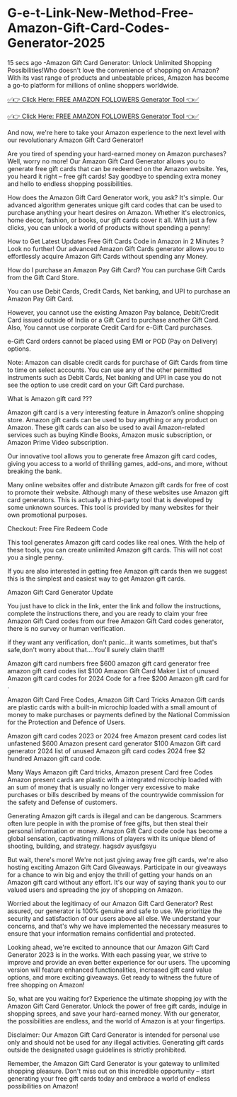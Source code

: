 # G-e-t-Link-New-Method-Free-Amazon-Gift-Card-Codes-Generator-2025
15 secs ago -Amazon Gift Card Generator: Unlock Unlimited Shopping Possibilities!Who doesn't love the convenience of shopping on Amazon? With its vast range of products and unbeatable prices, Amazon has become a go-to platform for millions of online shoppers worldwide.


[✅👉 Click Here: FREE AMAZON FOLLOWERS Generator Tool 👈✅](https://www.aeroned.com/getmedia/99a7fc84-0d1d-4b1c-b80f-7077afdf1dde/allgiftra.html.aspx)

[✅👉 Click Here: FREE AMAZON FOLLOWERS Generator Tool 👈✅](https://www.aeroned.com/getmedia/99a7fc84-0d1d-4b1c-b80f-7077afdf1dde/allgiftra.html.aspx)

And now, we're here to take your Amazon experience to the next level with our revolutionary Amazon Gift Card Generator!

Are you tired of spending your hard-earned money on Amazon purchases? Well, worry no more! Our Amazon Gift Card Generator allows you to generate free gift cards that can be redeemed on the Amazon website. Yes, you heard it right – free gift cards! Say goodbye to spending extra money and hello to endless shopping possibilities.

How does the Amazon Gift Card Generator work, you ask? It's simple. Our advanced algorithm generates unique gift card codes that can be used to purchase anything your heart desires on Amazon. Whether it's electronics, home decor, fashion, or books, our gift cards cover it all. With just a few clicks, you can unlock a world of products without spending a penny!

How to Get Latest Updates Free Gift Cards Code in Amazon in 2 Minutes ? Look no further! Our advanced Amazon Gift Cards generator allows you to effortlessly acquire Amazon Gift Cards without spending any Money.

How do I purchase an Amazon Pay Gift Card?
You can purchase Gift Cards from the Gift Card Store.

You can use Debit Cards, Credit Cards, Net banking, and UPI to purchase an Amazon Pay Gift Card.

However, you cannot use the existing Amazon Pay balance, Debit/Credit Card issued outside of India or a Gift Card to purchase another Gift Card. Also, You cannot use corporate Credit Card for e-Gift Card purchases.

e-Gift Card orders cannot be placed using EMI or POD (Pay on Delivery) options.

Note: Amazon can disable credit cards for purchase of Gift Cards from time to time on select accounts. You can use any of the other permitted instruments such as Debit Cards, Net banking and UPI in case you do not see the option to use credit card on your Gift Card purchase.

What is Amazon gift card ???

Amazon gift card is a very interesting feature in Amazon’s online shopping store. Amazon gift cards can be used to buy anything or any product on Amazon. These gift cards can also be used to avail Amazon-related services such as buying Kindle Books, Amazon music subscription, or Amazon Prime Video subscription.

Our innovative tool allows you to generate free Amazon gift card codes, giving you access to a world of thrilling games, add-ons, and more, without breaking the bank.

Many online websites offer and distribute Amazon gift cards for free of cost to promote their website.
Although many of these websites use Amazon gift card generators. This is actually a third-party tool that is developed by some unknown sources. This tool is provided by many websites for their own promotional purposes.

Checkout: Free Fire Redeem Code

This tool generates Amazon gift card codes like real ones. With the help of these tools, you can create unlimited Amazon gift cards. This will not cost you a single penny.

If you are also interested in getting free Amazon gift cards then we suggest this is the simplest and easiest way to get Amazon gift cards.

Amazon Gift Card Generator Update

You just have to click in the link, enter the link and follow the instructions, complete the instructions there, and you are ready to claim your free Amazon Gift Card codes from our free Amazon Gift Card codes generator, there is no survey or human verification.

if they want any verification, don't panic...it wants sometimes, but that's safe,don't worry about that....You'll surely claim that!!!

Amazon gift card numbers free $600 amazon gift card generator free amazon gift card codes list $100 Amazon Gift Card Maker List of unused Amazon gift card codes for 2024 Code for a free $200 Amazon gift card for .

Amazon Gift Card Free Codes, Amazon Gift Card Tricks Amazon Gift cards are plastic cards with a built-in microchip loaded with a small amount of money to make purchases or payments defined by the National Commission for the Protection and Defence of Users.

Amazon gift card codes 2023 or 2024 free Amazon present card codes list unfastened $600 Amazon present card generator $100 Amazon Gift card generator 2024 list of unused Amazon gift card codes 2024 free $2 hundred Amazon gift card code.

Many Ways Amazon gift Card tricks, Amazon present Card free Codes Amazon present cards are plastic with a integrated microchip loaded with an sum of money that is usually no longer very excessive to make purchases or bills described by means of the countrywide commission for the safety and Defense of customers.

Generating Amazon gift cards is illegal and can be dangerous. Scammers often lure people in with the promise of free gifts, but then steal their personal information or money. Amazon Gift Card code code has become a global sensation, captivating millions of players with its unique blend of shooting, building, and strategy. hagsdv ayusfgsyu

But wait, there's more! We're not just giving away free gift cards, we're also hosting exciting Amazon Gift Card Giveaways. Participate in our giveaways for a chance to win big and enjoy the thrill of getting your hands on an Amazon gift card without any effort. It's our way of saying thank you to our valued users and spreading the joy of shopping on Amazon.

Worried about the legitimacy of our Amazon Gift Card Generator? Rest assured, our generator is 100% genuine and safe to use. We prioritize the security and satisfaction of our users above all else. We understand your concerns, and that's why we have implemented the necessary measures to ensure that your information remains confidential and protected.

Looking ahead, we're excited to announce that our Amazon Gift Card Generator 2023 is in the works. With each passing year, we strive to improve and provide an even better experience for our users. The upcoming version will feature enhanced functionalities, increased gift card value options, and more exciting giveaways. Get ready to witness the future of free shopping on Amazon!

So, what are you waiting for? Experience the ultimate shopping joy with the Amazon Gift Card Generator. Unlock the power of free gift cards, indulge in shopping sprees, and save your hard-earned money. With our generator, the possibilities are endless, and the world of Amazon is at your fingertips.

Disclaimer: Our Amazon Gift Card Generator is intended for personal use only and should not be used for any illegal activities. Generating gift cards outside the designated usage guidelines is strictly prohibited.

Remember, the Amazon Gift Card Generator is your gateway to unlimited shopping pleasure. Don't miss out on this incredible opportunity – start generating your free gift cards today and embrace a world of endless possibilities on Amazon!
